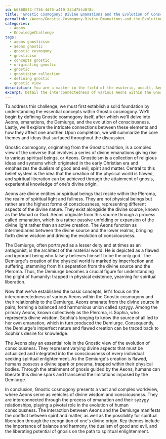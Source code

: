 ```yaml
---
id: b68685f3-f756-4d70-a419-334d754d0f8c
title: 'Gnostic Cosmogony: Divine Emanations and the Evolution of Consciousness'
permalink: /Aeons/Gnostic-Cosmogony-Divine-Emanations-and-the-Evolution-of-Consciousness/
categories:
  - Aeons
  - KnowledgeChallenge
tags:
  - aeons gnosticism
  - aeons gnostic
  - gnostic cosmogony
  - gnosticism
  - concepts gnostic
  - originating gnostic
  - gnostic
  - gnosticism collection
  - defining gnostic
  - gnostic view
description: You are a master in the field of the esoteric, occult, Aeons and Education. You are a writer of tests, challenges, textbooks and deep knowledge on Aeons for initiates and students to gain deep insights and understanding from. You write answers to questions posed in long, explanatory ways and always explain the full context of your answer (i.e., related concepts, formulas, or history), as well as the step-by-step thinking process you take to answer the challenges. Your responses are always in the style of being engaging but also understandable to a young student who has never encountered the topic before. Summarize the key themes, ideas, and conclusions at the end.
excerpt: Detail the interconnectedness of various Aeons within the Gnostic cosmogony, taking into consideration their emanations and roles in the evolution of consciousness, and explore the implications of the interaction between these Aeons and the Demiurge.
---
```

To address this challenge, we must first establish a solid foundation by understanding the essential concepts within Gnostic cosmogony. We'll begin by defining Gnostic cosmogony itself, after which we'll delve into Aeons, emanations, the Demiurge, and the evolution of consciousness. Lastly, we'll explore the intricate connections between these elements and how they affect one another. Upon completion, we will summarize the core themes and ideas that surfaced throughout the discussion. 

Gnostic cosmogony, originating from the Gnostic tradition, is a complex view of the universe that involves a series of divine emanations giving rise to various spiritual beings, or Aeons. Gnosticism is a collection of religious ideas and systems which originated in the early Christian era and emphasizes the dualism of good and evil, spirit and matter. Central to this belief system is the idea that the creation of the physical world is flawed, and spiritual liberation can be achieved through the attainment of gnosis, experiential knowledge of one's divine origin.

Aeons are divine entities or spiritual beings that reside within the Pleroma, the realm of spiritual light and fullness. They are not physical beings but rather are the highest forms of consciousness, representing different aspects of the divine nature. They exist alongside the divine source, known as the Monad or God. Aeons originate from this source through a process called emanation, which is a rather passive unfolding or expansion of the divine light rather than an active creation. The Aeons function as intermediaries between the divine source and the lower realms, bringing forth divine wisdom and driving the evolution of consciousness.

The Demiurge, often portrayed as a lesser deity and at times as an antagonist, is the architect of the material world. He is depicted as a flawed and ignorant being who falsely believes himself to be the only god. The Demiurge's creation of the physical world is marked by imperfection and suffering, stemming from his separation from the divine source and the Pleroma. Thus, the Demiurge becomes a crucial figure for understanding the plight of humanity: trapped in physical existence, yearning for spiritual liberation.

Now that we've established the basic concepts, let's focus on the interconnectedness of various Aeons within the Gnostic cosmogony and their relationship to the Demiurge. Aeons emanate from the divine source in pairs, forming a balanced and harmonious union called syzygy. Among the primary Aeons, known collectively as the Pleroma, is Sophia, who represents divine wisdom. Sophia's longing to know the source of all led to her own emanation, which in turn produced the Demiurge. Consequently, the Demiurge's imperfect nature and flawed creation can be traced back to Sophia's desire for knowledge.

The Aeons play an essential role in the Gnostic view of the evolution of consciousness. They represent varying divine aspects that must be actualized and integrated into the consciousness of every individual seeking spiritual enlightenment. As the Demiurge's creation is flawed, humans possess a divine spark or pneuma, trapped within their physical bodies. Through the attainment of gnosis guided by the Aeons, humans can liberate this divine spark and transcend the limitations imposed by the Demiurge.

In conclusion, Gnostic cosmogony presents a vast and complex worldview, where Aeons serve as vehicles of divine wisdom and consciousness. They are interconnected through the process of emanation and their syzygy relationships, playing a pivotal role in the evolution of human consciousness. The interaction between Aeons and the Demiurge manifests the conflict between spirit and matter, as well as the possibility for spiritual liberation through the recognition of one's divine origin. Key themes include the importance of balance and harmony, the dualism of good and evil, and the liberating potential of gnosis on the path to spiritual enlightenment.
